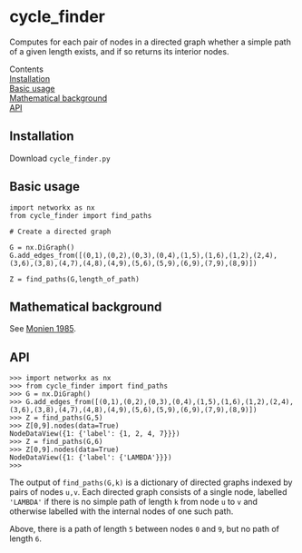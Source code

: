 # cycle_finder

Computes for each pair of nodes in a directed graph whether a simple path of a given length exists, and if so returns its interior nodes.</p>
              
<p>Contents<br>       
  <a href="#Installation">Installation</a><br>
  <a href="#Basic usage">Basic usage</a><br>
  <a href="#Mathematical background">Mathematical background</a><br>
  <a href="#API">API</a><br>


<h2 id="Installation">Installation</h2>
        
Download <code>cycle_finder.py</code>
        
<h2 id="Basic usage">Basic usage</h2>
        
<pre><code>import networkx as nx
from cycle_finder import find_paths

# Create a directed graph

G = nx.DiGraph()
G.add_edges_from([(0,1),(0,2),(0,3),(0,4),(1,5),(1,6),(1,2),(2,4),(3,6),(3,8),(4,7),(4,8),(4,9),(5,6),(5,9),(6,9),(7,9),(8,9)])

Z = find_paths(G,length_of_path)
</code></pre>
        
<h2 id="Mathematical background">Mathematical background</h2>
       
<p>See <a href="https://abclark.github.io/notes/Monien85.pdf">Monien 1985</a>.</p>

<h2 id="API">API</h2>
        
 <pre><code>>>> import networkx as nx
>>> from cycle_finder import find_paths
>>> G = nx.DiGraph()
>>> G.add_edges_from([(0,1),(0,2),(0,3),(0,4),(1,5),(1,6),(1,2),(2,4),(3,6),(3,8),(4,7),(4,8),(4,9),(5,6),(5,9),(6,9),(7,9),(8,9)])
>>> Z = find_paths(G,5)
>>> Z[0,9].nodes(data=True)
NodeDataView({1: {'label': {1, 2, 4, 7}}})
>>> Z = find_paths(G,6)
>>> Z[0,9].nodes(data=True)
NodeDataView({1: {'label': {'LAMBDA'}}})
>>> </code></pre>

<p>The output of <code>find_paths(G,k)</code> is a dictionary of directed graphs indexed by pairs of nodes <code>u,v</code>. Each directed graph consists of a single node, labelled <code>'LAMBDA'</code> if there is no simple path of length <code>k</code> from node <code>u</code> to <code>v</code> and otherwise labelled with the internal nodes of one such path.</p>

<p>Above, there is a path of length <code>5</code> between nodes <code>0</code> and <code>9</code>, but no path of length <code>6</code>.</p>
